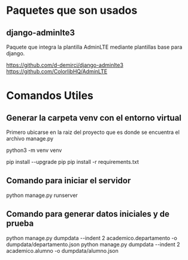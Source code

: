 # Paquetes que son usados

## django-adminlte3

Paquete que integra la plantilla AdminLTE mediante plantillas base para django.

https://github.com/d-demirci/django-adminlte3
https://github.com/ColorlibHQ/AdminLTE



# Comandos Utiles

## Generar la carpeta venv con el entorno virtual

Primero ubicarse en la raiz del proyecto que es donde se encuentra el archivo
manage.py

python3 -m venv venv

pip install --upgrade pip
pip install -r requirements.txt

## Comando para iniciar el servidor

python manage.py runserver

## Comando para generar datos iniciales y de prueba

python manage.py dumpdata --indent 2 academico.departamento -o dumpdata/departamento.json
python manage.py dumpdata --indent 2 academico.alumno -o dumpdata/alumno.json
